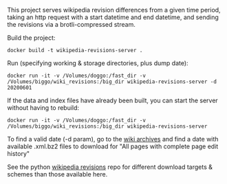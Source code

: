This project serves wikipedia revision differences from a given time 
period, taking an http request with a start datetime and end datetime, 
and sending the revisions via a brotli-compressed stream.

Build the project:
```shell
docker build -t wikipedia-revisions-server .
```

Run (specifying working & storage directories, plus dump date):
```shell
docker run -it -v /Volumes/doggo:/fast_dir -v /Volumes/biggo/wiki_revisions:/big_dir wikipedia-revisions-server -d 20200601
```

If the data and index files have already been built, you can start the server without having to rebuild:
```shell
docker run -it -v /Volumes/doggo:/fast_dir -v /Volumes/biggo/wiki_revisions:/big_dir wikipedia-revisions-server
```

To find a valid date (-d param), go to the [wiki archives](https://dumps.wikimedia.org/enwiki/) and find a date with available .xml.bz2 files to download for "All pages with complete page edit history"

See the python [wikipedia revisions](https://github.com/dominicburkart/wikipedia-revisions) repo for different download targets & schemes than those available here.
